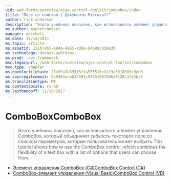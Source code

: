 ```yaml
---
uid: web-forms/overview/ajax-control-toolkit/combobox/index
title: "Поле со списком | Документы Microsoft"
author: rick-anderson
description: "Этого учебника показано, как использовать элемент управления ComboBox, который объединяет гибкость текстовое поле со списком параметров, которые пользователь может выбрать."
ms.author: aspnetcontent
manager: wpickett
ms.date: 11/14/2011
ms.topic: article
ms.assetid: 151b7865-e84a-4965-ad0e-9468a5b50e3b
ms.technology: dotnet-webforms
ms.prod: .net-framework
msc.legacyurl: /web-forms/overview/ajax-control-toolkit/combobox
msc.type: chapter
ms.openlocfilehash: 23c09a7b395f6ffa555516e2a19e3918083c9eb3
ms.sourcegitcommit: 9a9483aceb34591c97451997036a9120c3fe2baf
ms.translationtype: MT
ms.contentlocale: ru-RU
ms.lasthandoff: 11/10/2017
---
```

<a name="combobox"></a><span data-ttu-id="39d90-103">ComboBox</span><span class="sxs-lookup"><span data-stu-id="39d90-103">ComboBox</span></span>
====================
> <span data-ttu-id="39d90-104">Этого учебника показано, как использовать элемент управления ComboBox, который объединяет гибкость текстовое поле со списком параметров, которые пользователь может выбрать.</span><span class="sxs-lookup"><span data-stu-id="39d90-104">This tutorial shows how to use the ComboBox control, which combines the flexibility of a text box with a list of options that users can choose from.</span></span>


- [<span data-ttu-id="39d90-105">Элемент управления ComboBox (C#)</span><span class="sxs-lookup"><span data-stu-id="39d90-105">ComboBox Control (C#)</span></span>](how-do-i-use-the-combobox-control-cs.md)
- [<span data-ttu-id="39d90-106">ComboBox-элемент управления (Visual Basic)</span><span class="sxs-lookup"><span data-stu-id="39d90-106">ComboBox Control (VB)</span></span>](how-do-i-use-the-combobox-control-vb.md)
